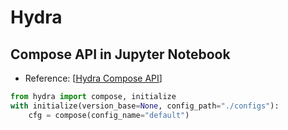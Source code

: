 Hydra
===

Compose API in Jupyter Notebook
---

- Reference: [[Hydra Compose API](https://hydra.cc/docs/advanced/compose_api/)]

```python
from hydra import compose, initialize
with initialize(version_base=None, config_path="./configs"):
    cfg = compose(config_name="default")
```